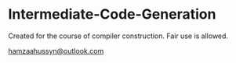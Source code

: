 # Intermediate-Code-Generation

Created for the course of compiler construction.
Fair use is allowed.

hamzaahussyn@outlook.com
